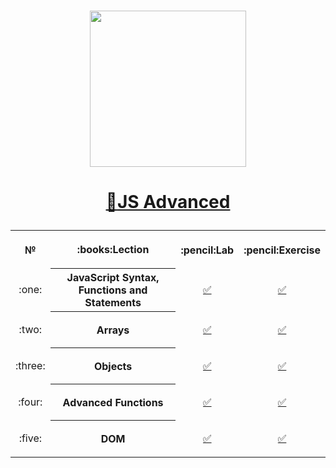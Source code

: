 # <a href="https://softuni.bg"><p align="center">
 <p align="center"><img src="http://spaceappschallengebulgaria.eu/sites/default/files/softuni.png" width = 250 /></p><p></a>

# <a href="https://softuni.bg/trainings/2447/js-advanced-september-2019"><p align="center">:book:JS Advanced<p></a>

<table>
<tr>
  <th>
   <p align="center">
    №
  </th>
  <th>
   <p align="center">
    :books:Lection
  </th>
  <th>
   <p align="center">
    :pencil:Lab
  </th>
  <th>
   <p align="center">
   :pencil:Exercise
  </th>
</tr>
  
<tr>
  <td>
   <p align="center">
    :one:
  </td>
  <th>
    JavaScript Syntax, Functions and Statements
  </th>
  <td>
   <p align="center">
      <a 
         href="https://github.com/ErayErol/CSharp-OOP/tree/master/2019.02.25%20-%20C%23%20OPP/01.%20Working%20with%20Abstraction/LAB">✅
   </a>
  </td>
  <td> 
   <p align="center">
         <a 
         href="">✅
   </a>
  </td>
</tr>
    
<tr>
  <td>
   <p align="center">
    :two:
  </td>
  <th>
    Arrays
  </th>
  <td>
   <p align="center">
      <a 
         href="">✅
   </a>
  </td>
  <td> 
   <p align="center">
         <a 
         href="">✅
   </a>
  </td>
</tr>

<tr>
  <td>
   <p align="center">
    :three:
  </td>
  <th>
    Objects
  </th>
  <td>
   <p align="center">
      <a 
         href="">✅
   </a>
  </td>
  <td> 
   <p align="center">
         <a 
         href="">✅
   </a>
  </td>
</tr>

<tr>
  <td>
   <p align="center">
    :four:
  </td>
  <th>
    Advanced Functions
  </th>
  <td>
   <p align="center">
      <a 
         href="">✅
   </a>
  </td>
  <td> 
   <p align="center">
         <a 
         href="">✅
   </a>
  </td>
</tr>

<tr>
  <td>
   <p align="center">
    :five:
  </td>
  <th>
    DOM
  </th>
  <td>
   <p align="center">
      <a 
         href="https://github.com/ErayErol/CSharp-OOP/tree/master/2019.02.25%20-%20C%23%20OPP/01.%20Working%20with%20Abstraction/LAB">✅
   </a>
  </td>
  <td> 
   <p align="center">
         <a 
         href="">✅
   </a>
  </td>
</tr>
